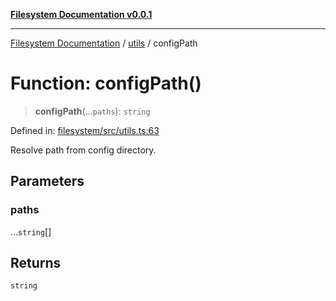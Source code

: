 [**Filesystem Documentation v0.0.1**](../../README.md)

***

[Filesystem Documentation](../../modules.md) / [utils](../README.md) / configPath

# Function: configPath()

> **configPath**(...`paths`): `string`

Defined in: [filesystem/src/utils.ts:63](https://github.com/stonemjs/filesystem/blob/efeed60f59037ce4e839834b4563a29f0eff2a5f/src/utils.ts#L63)

Resolve path from config directory.

## Parameters

### paths

...`string`[]

## Returns

`string`
